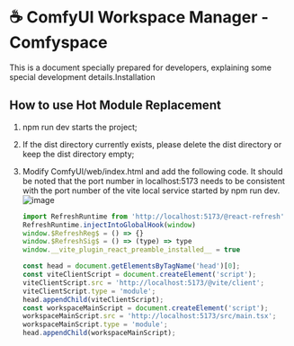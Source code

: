 # ☕️ ComfyUI Workspace Manager - Comfyspace

This is a document specially prepared for developers, explaining some special development details.Installation

## How to use Hot Module Replacement

1. npm run dev starts the project;
2. If the dist directory currently exists, please delete the dist directory or keep the dist directory empty;
3. Modify ComfyUI/web/index.html and add the following code. It should be noted that the port number in localhost:5173 needs to be consistent with the port number of the vite local service started by npm run dev.![image](https://github.com/11cafe/comfyui-workspace-manager/assets/26196917/ef7eabc5-8683-4f9a-93f3-e3ba2b0d3449)

   ```javascript
   import RefreshRuntime from 'http://localhost:5173/@react-refresh'
   RefreshRuntime.injectIntoGlobalHook(window)
   window.$RefreshReg$ = () => {}
   window.$RefreshSig$ = () => (type) => type
   window.__vite_plugin_react_preamble_installed__ = true

   const head = document.getElementsByTagName('head')[0];
   const viteClientScript = document.createElement('script');
   viteClientScript.src = 'http://localhost:5173/@vite/client';
   viteClientScript.type = 'module';
   head.appendChild(viteClientScript);
   const workspaceMainScript = document.createElement('script');
   workspaceMainScript.src = 'http://localhost:5173/src/main.tsx';
   workspaceMainScript.type = 'module';
   head.appendChild(workspaceMainScript);
   ```
